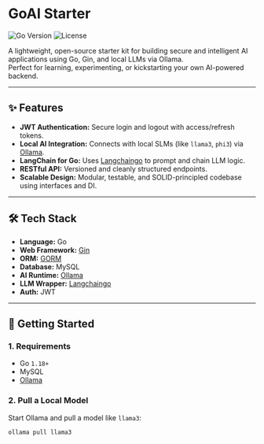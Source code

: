# GoAI Starter

![Go Version](https://img.shields.io/badge/Go-1.18+-blue.svg)
![License](https://img.shields.io/badge/License-MIT-green.svg)

A lightweight, open-source starter kit for building secure and intelligent AI applications using Go, Gin, and local LLMs via Ollama.  
Perfect for learning, experimenting, or kickstarting your own AI-powered backend.

---

## ✨ Features

- **JWT Authentication:** Secure login and logout with access/refresh tokens.
- **Local AI Integration:** Connects with local SLMs (like `llama3`, `phi3`) via [Ollama](https://ollama.com/).
- **LangChain for Go:** Uses [Langchaingo](https://github.com/tmc/langchaingo) to prompt and chain LLM logic.
- **RESTful API:** Versioned and cleanly structured endpoints.
- **Scalable Design:** Modular, testable, and SOLID-principled codebase using interfaces and DI.

---

## 🛠️ Tech Stack

- **Language:** Go
- **Web Framework:** [Gin](https://github.com/gin-gonic/gin)
- **ORM:** [GORM](https://gorm.io/)
- **Database:** MySQL
- **AI Runtime:** [Ollama](https://ollama.com/)
- **LLM Wrapper:** [Langchaingo](https://github.com/tmc/langchaingo)
- **Auth:** JWT

---

## 🚀 Getting Started

### 1. Requirements

- Go `1.18+`
- MySQL
- [Ollama](https://ollama.com/download)

### 2. Pull a Local Model

Start Ollama and pull a model like `llama3`:

```bash
ollama pull llama3